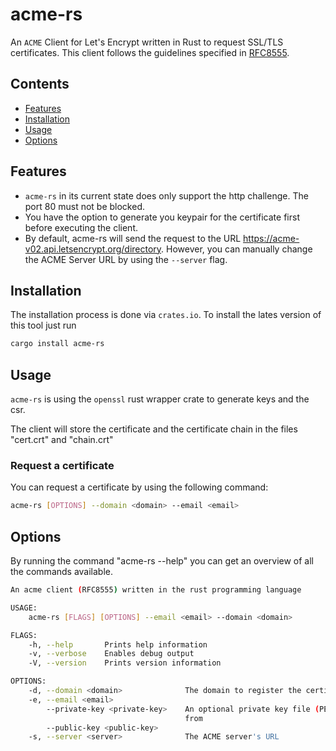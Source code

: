 # acme-rs
An `ACME` Client for Let's Encrypt written in Rust to request SSL/TLS certificates. This client follows the guidelines specified in [RFC8555](https://tools.ietf.org/html/rfc8555).

## Contents
 - [Features](#Features)
 - [Installation](#Installation)
 - [Usage](#Usage)
 - [Options](#Options)

## Features
- `acme-rs` in its current state does only support the http challenge. The port 80 must not be blocked. <br>
- You have the option to generate you keypair for the certificate first before executing the client. <br>
- By default, acme-rs will send the request to the URL https://acme-v02.api.letsencrypt.org/directory. However, you can manually change the ACME Server URL by using the `--server` flag.

## Installation

The installation process is done via `crates.io`. To install the lates version of this tool just run

```bash
cargo install acme-rs
```

## Usage
`acme-rs` is using the `openssl` rust wrapper crate to generate keys and the csr.

The client will store the certificate and the certificate chain in the files "cert.crt" and "chain.crt"

### Request a certificate
You can request a certificate by using the following command: <br>
```bash
acme-rs [OPTIONS] --domain <domain> --email <email>
```


## Options
By running the command "acme-rs --help" you can get an overview of all the commands available.

```bash
An acme client (RFC8555) written in the rust programming language

USAGE:
    acme-rs [FLAGS] [OPTIONS] --email <email> --domain <domain>

FLAGS:
    -h, --help       Prints help information
    -v, --verbose    Enables debug output
    -V, --version    Prints version information

OPTIONS:
    -d, --domain <domain>              The domain to register the certificate for
    -e, --email <email>
        --private-key <private-key>    An optional private key file (PEM format) to load the keys
                                       from
        --public-key <public-key>
    -s, --server <server>              The ACME server's URL
```

